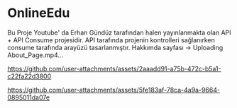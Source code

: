 

# OnlineEdu
Bu Proje Youtube' da Erhan Gündüz tarafından halen yayınlanmakta olan API + API Consume projesidir. API tarafında projenin kontrolleri sağlanırken consume tarafında arayüzü tasarlanmıştır.
Hakkımda sayfası → Uploading About_Page.mp4…

https://github.com/user-attachments/assets/2aaadd91-a75b-472c-b5a1-c22fa22d3800

https://github.com/user-attachments/assets/5fe183af-78ca-4a9a-9664-0895011da07e





